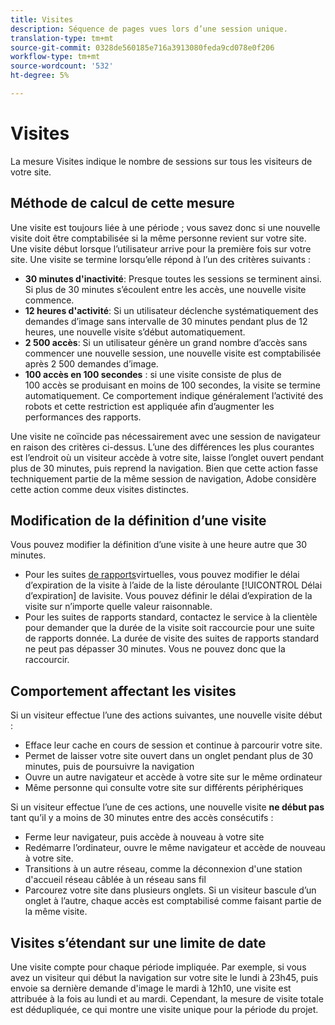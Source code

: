 ```yaml
---
title: Visites
description: Séquence de pages vues lors d’une session unique.
translation-type: tm+mt
source-git-commit: 0328de560185e716a3913080feda9cd078e0f206
workflow-type: tm+mt
source-wordcount: '532'
ht-degree: 5%

---
```



# Visites

La mesure Visites indique le nombre de sessions sur tous les visiteurs de votre site.

## Méthode de calcul de cette mesure

Une visite est toujours liée à une période ; vous savez donc si une nouvelle visite doit être comptabilisée si la même personne revient sur votre site. Une visite début lorsque l’utilisateur arrive pour la première fois sur votre site. Une visite se termine lorsqu’elle répond à l’un des critères suivants :

* **30 minutes d&#39;inactivité**: Presque toutes les sessions se terminent ainsi. Si plus de 30 minutes s’écoulent entre les accès, une nouvelle visite commence.
* **12 heures d&#39;activité**: Si un utilisateur déclenche systématiquement des demandes d’image sans intervalle de 30 minutes pendant plus de 12 heures, une nouvelle visite s’début automatiquement.
* **2 500 accès**: Si un utilisateur génère un grand nombre d’accès sans commencer une nouvelle session, une nouvelle visite est comptabilisée après 2 500 demandes d’image.
* **100 accès en 100 secondes** : si une visite consiste de plus de 100 accès se produisant en moins de 100 secondes, la visite se termine automatiquement. Ce comportement indique généralement l’activité des robots et cette restriction est appliquée afin d’augmenter les performances des rapports.

Une visite ne coïncide pas nécessairement avec une session de navigateur en raison des critères ci-dessus. L’une des différences les plus courantes est l’endroit où un visiteur accède à votre site, laisse l’onglet ouvert pendant plus de 30 minutes, puis reprend la navigation. Bien que cette action fasse techniquement partie de la même session de navigation, Adobe considère cette action comme deux visites distinctes.

## Modification de la définition d’une visite

Vous pouvez modifier la définition d’une visite à une heure autre que 30 minutes.

* Pour les suites [de rapports](../vrs/vrs-about.md)virtuelles, vous pouvez modifier le délai d’expiration de la visite à l’aide de la liste déroulante [!UICONTROL Délai d’expiration] de lavisite. Vous pouvez définir le délai d’expiration de la visite sur n’importe quelle valeur raisonnable.
* Pour les suites de rapports standard, contactez le service à la clientèle pour demander que la durée de la visite soit raccourcie pour une suite de rapports donnée. La durée de visite des suites de rapports standard ne peut pas dépasser 30 minutes. Vous ne pouvez donc que la raccourcir.

## Comportement affectant les visites

Si un visiteur effectue l’une des actions suivantes, une nouvelle visite début :

* Efface leur cache en cours de session et continue à parcourir votre site.
* Permet de laisser votre site ouvert dans un onglet pendant plus de 30 minutes, puis de poursuivre la navigation
* Ouvre un autre navigateur et accède à votre site sur le même ordinateur
* Même personne qui consulte votre site sur différents périphériques

Si un visiteur effectue l’une de ces actions, une nouvelle visite **ne début pas** tant qu’il y a moins de 30 minutes entre des accès consécutifs :

* Ferme leur navigateur, puis accède à nouveau à votre site
* Redémarre l’ordinateur, ouvre le même navigateur et accède de nouveau à votre site.
* Transitions à un autre réseau, comme la déconnexion d&#39;une station d&#39;accueil réseau câblée à un réseau sans fil
* Parcourez votre site dans plusieurs onglets. Si un visiteur bascule d’un onglet à l’autre, chaque accès est comptabilisé comme faisant partie de la même visite.

## Visites s’étendant sur une limite de date

Une visite compte pour chaque période impliquée. Par exemple, si vous avez un visiteur qui début la navigation sur votre site le lundi à 23h45, puis envoie sa dernière demande d&#39;image le mardi à 12h10, une visite est attribuée à la fois au lundi et au mardi. Cependant, la mesure de visite totale est dédupliquée, ce qui montre une visite unique pour la période du projet.
